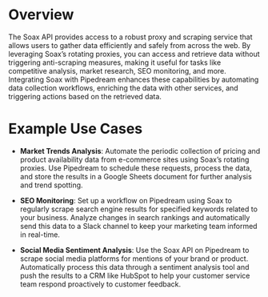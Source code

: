 # Overview

The Soax API provides access to a robust proxy and scraping service that allows users to gather data efficiently and safely from across the web. By leveraging Soax’s rotating proxies, you can access and retrieve data without triggering anti-scraping measures, making it useful for tasks like competitive analysis, market research, SEO monitoring, and more. Integrating Soax with Pipedream enhances these capabilities by automating data collection workflows, enriching the data with other services, and triggering actions based on the retrieved data.

# Example Use Cases

- **Market Trends Analysis**: Automate the periodic collection of pricing and product availability data from e-commerce sites using Soax’s rotating proxies. Use Pipedream to schedule these requests, process the data, and store the results in a Google Sheets document for further analysis and trend spotting.

- **SEO Monitoring**: Set up a workflow on Pipedream using Soax to regularly scrape search engine results for specified keywords related to your business. Analyze changes in search rankings and automatically send this data to a Slack channel to keep your marketing team informed in real-time.

- **Social Media Sentiment Analysis**: Use the Soax API on Pipedream to scrape social media platforms for mentions of your brand or product. Automatically process this data through a sentiment analysis tool and push the results to a CRM like HubSpot to help your customer service team respond proactively to customer feedback.
